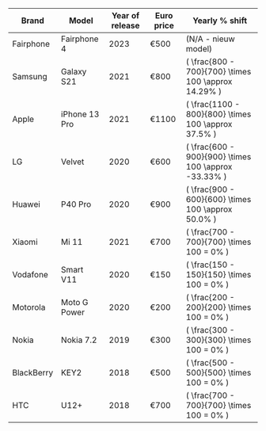| Brand      | Model          | Year of release  | Euro price | Yearly  \% shift |
|-----------|----------------|-------------------|---------------|-----------------------------|
| Fairphone | Fairphone 4    | 2023              | €500          | (N/A - nieuw model)         |
| Samsung   | Galaxy S21     | 2021              | €800          | \( \frac{800 - 700}{700} \times 100 \approx 14.29\% \)   |
| Apple     | iPhone 13 Pro  | 2021              | €1100         | \( \frac{1100 - 800}{800} \times 100 \approx 37.5\% \)   |
| LG        | Velvet         | 2020              | €600          | \( \frac{600 - 900}{900} \times 100 \approx -33.33\% \)   |
| Huawei    | P40 Pro        | 2020              | €900          | \( \frac{900 - 600}{600} \times 100 \approx 50.0\% \)   |
| Xiaomi    | Mi 11           | 2021              | €700          | \( \frac{700 - 700}{700} \times 100 = 0\% \)   |
| Vodafone  | Smart V11       | 2020              | €150          | \( \frac{150 - 150}{150} \times 100 = 0\% \)   |
| Motorola  | Moto G Power    | 2020              | €200          | \( \frac{200 - 200}{200} \times 100 = 0\% \)   |
| Nokia     | Nokia 7.2       | 2019              | €300          | \( \frac{300 - 300}{300} \times 100 = 0\% \)   |
| BlackBerry| KEY2            | 2018              | €500          | \( \frac{500 - 500}{500} \times 100 = 0\% \)   |
| HTC       | U12+            | 2018              | €700          | \( \frac{700 - 700}{700} \times 100 = 0\% \)   |
